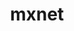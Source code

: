 ---
title: "mxnet"
layout: cache
categories: [package, develop-2023-05-18]
meta: {"versions": ["1.9.1"], "compilers": ["gcc@=11.3.0"], "oss": ["ubuntu22.04"], "platforms": ["linux"], "targets": ["x86_64_v3"], "stacks": ["ml-linux-x86_64-cpu", "ml-linux-x86_64-cuda", "ml-linux-x86_64-rocm", "root"], "num_specs": 2, "num_specs_by_stack": {"ml-linux-x86_64-cpu": 1, "ml-linux-x86_64-rocm": 1, "root": 2, "ml-linux-x86_64-cuda": 1}}
spec_details: [{"hash": "vje333p26vbsk5vl4b6oxubbkv25yv7z", "compiler": "gcc@=11.3.0", "versions": ["1.9.1"], "os": "ubuntu22.04", "platform": "linux", "target": "x86_64_v3", "variants": ["build_system=cmake", "build_type=Distribution", "~cuda", "~cudnn", "generator=ninja", "~ipo", "+lapack", "~mkldnn", "~nccl", "+opencv", "~openmp", "patches=7aa526f", "+python"], "stacks": ["ml-linux-x86_64-cpu", "ml-linux-x86_64-rocm", "root"], "size": "-", "tarball": "https://binaries.spack.io/releases/develop-2023-05-18/build_cache/linux-ubuntu22.04-x86_64_v3/gcc-11.3.0/mxnet-1.9.1/linux-ubuntu22.04-x86_64_v3-gcc-11.3.0-mxnet-1.9.1-vje333p26vbsk5vl4b6oxubbkv25yv7z.spack"}, {"hash": "wuh4i4qfmq7xiq7y5sg2kegu7zmb5s2p", "compiler": "gcc@=11.3.0", "versions": ["1.9.1"], "os": "ubuntu22.04", "platform": "linux", "target": "x86_64_v3", "variants": ["build_system=cmake", "build_type=Distribution", "+cuda", "cuda_arch=80", "+cudnn", "generator=ninja", "~ipo", "+lapack", "~mkldnn", "~nccl", "+opencv", "~openmp", "patches=7aa526f", "+python"], "stacks": ["ml-linux-x86_64-cuda", "root"], "size": "-", "tarball": "https://binaries.spack.io/releases/develop-2023-05-18/build_cache/linux-ubuntu22.04-x86_64_v3/gcc-11.3.0/mxnet-1.9.1/linux-ubuntu22.04-x86_64_v3-gcc-11.3.0-mxnet-1.9.1-wuh4i4qfmq7xiq7y5sg2kegu7zmb5s2p.spack"}]
---